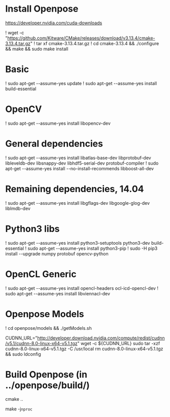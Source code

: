 # Install Openpose

https://developer.nvidia.com/cuda-downloads

! wget -c "https://github.com/Kitware/CMake/releases/download/v3.13.4/cmake-3.13.4.tar.gz"
! tar xf cmake-3.13.4.tar.gz
! cd cmake-3.13.4 && ./configure && make && sudo make install


# Basic
! sudo apt-get --assume-yes update
! sudo apt-get --assume-yes install build-essential
# OpenCV
! sudo apt-get --assume-yes install libopencv-dev
# General dependencies
! sudo apt-get --assume-yes install libatlas-base-dev libprotobuf-dev libleveldb-dev libsnappy-dev libhdf5-serial-dev protobuf-compiler
! sudo apt-get --assume-yes install --no-install-recommends libboost-all-dev
# Remaining dependencies, 14.04
! sudo apt-get --assume-yes install libgflags-dev libgoogle-glog-dev liblmdb-dev
# Python3 libs
! sudo apt-get --assume-yes install python3-setuptools python3-dev build-essential
! sudo apt-get --assume-yes install python3-pip
! sudo -H pip3 install --upgrade numpy protobuf opencv-python
# OpenCL Generic
! sudo apt-get --assume-yes install opencl-headers ocl-icd-opencl-dev
! sudo apt-get --assume-yes install libviennacl-dev   

# Openpose Models
! cd openpose/models && ./getModels.sh

CUDNN_URL="http://developer.download.nvidia.com/compute/redist/cudnn/v5.1/cudnn-8.0-linux-x64-v5.1.tgz"
wget -c ${CUDNN_URL}
sudo tar -xzf cudnn-8.0-linux-x64-v5.1.tgz -C /usr/local
rm cudnn-8.0-linux-x64-v5.1.tgz && sudo ldconfig

# Build Openpose (in ../openpose/build/)
 
cmake .. 

make -j`nproc`
